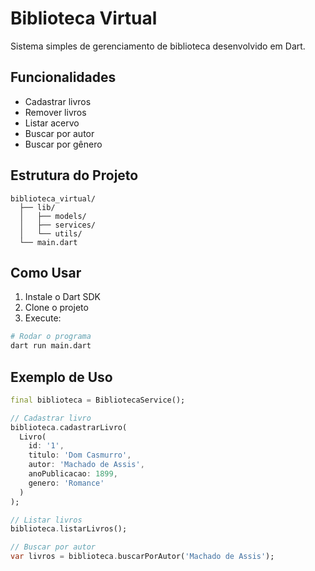 # Biblioteca Virtual

Sistema simples de gerenciamento de biblioteca desenvolvido em Dart.

## Funcionalidades

- Cadastrar livros
- Remover livros
- Listar acervo
- Buscar por autor
- Buscar por gênero

## Estrutura do Projeto

```
biblioteca_virtual/
  ├── lib/
  │   ├── models/
  │   ├── services/
  │   └── utils/
  └── main.dart
```

## Como Usar

1. Instale o Dart SDK
2. Clone o projeto
3. Execute:

```bash
# Rodar o programa
dart run main.dart

```

## Exemplo de Uso

```dart
final biblioteca = BibliotecaService();

// Cadastrar livro
biblioteca.cadastrarLivro(
  Livro(
    id: '1',
    titulo: 'Dom Casmurro',
    autor: 'Machado de Assis',
    anoPublicacao: 1899,
    genero: 'Romance'
  )
);

// Listar livros
biblioteca.listarLivros();

// Buscar por autor
var livros = biblioteca.buscarPorAutor('Machado de Assis');
```
